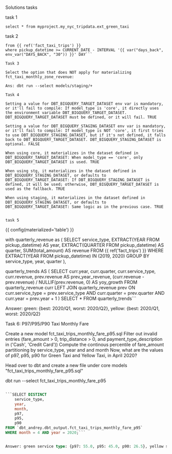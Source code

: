 Solutions tasks

task 1

```select * from myproject.my_nyc_tripdata.ext_green_taxi```

task 2 

```select *
from {{ ref('fact_taxi_trips') }}
where pickup_datetime >= CURRENT_DATE - INTERVAL '{{ var("days_back", env_var("DAYS_BACK", "30")) }}' DAY```

Task 3

Select the option that does NOT apply for materializing fct_taxi_monthly_zone_revenue:

Ans: dbt run --select models/staging/+

Task 4

Setting a value for DBT_BIGQUERY_TARGET_DATASET env var is mandatory, or it'll fail to compile: If model_type is 'core', it directly uses the environment variable DBT_BIGQUERY_TARGET_DATASET. DBT_BIGQUERY_TARGET_DATASET must be defined, or it will fail. TRUE

Setting a value for DBT_BIGQUERY_STAGING_DATASET env var is mandatory, or it'll fail to compile: If model_type is NOT 'core', it first tries to use DBT_BIGQUERY_STAGING_DATASET, but if it's not defined, it falls back to DBT_BIGQUERY_TARGET_DATASET. DBT_BIGQUERY_STAGING_DATASET is optional. FALSE

When using core, it materializes in the dataset defined in DBT_BIGQUERY_TARGET_DATASET: When model_type == 'core', only DBT_BIGQUERY_TARGET_DATASET is used. TRUE

When using stg, it materializes in the dataset defined in DBT_BIGQUERY_STAGING_DATASET, or defaults to DBT_BIGQUERY_TARGET_DATASET: If DBT_BIGQUERY_STAGING_DATASET is defined, it will be used; otherwise, DBT_BIGQUERY_TARGET_DATASET is used as the fallback. TRUE

When using staging, it materializes in the dataset defined in DBT_BIGQUERY_STAGING_DATASET, or defaults to DBT_BIGQUERY_TARGET_DATASET: Same logic as in the previous case. TRUE


task 5

```
{{ config(materialized='table') }}

with quarterly_revenue as (
SELECT
service_type,
EXTRACT(YEAR FROM pickup_datetime) AS year,
EXTRACT(QUARTER FROM pickup_datetime) AS quarter,
SUM(total_amount) AS revenue
FROM {{ ref('fact_trips') }}
WHERE EXTRACT(YEAR FROM pickup_datetime) IN (2019, 2020)
GROUP BY service_type, year, quarter
),

quarterly_trends AS (
SELECT
curr.year,
curr.quarter,
curr.service_type,
curr.revenue,
prev.revenue AS prev_year_revenue,
(curr.revenue - prev.revenue) / NULLIF(prev.revenue, 0) AS yoy_growth
FROM quarterly_revenue curr
LEFT JOIN quarterly_revenue prev
ON curr.service_type = prev.service_type
AND curr.quarter = prev.quarter
AND curr.year = prev.year + 1
)
SELECT * FROM quarterly_trends```

Answer: green: {best: 2020/Q1, worst: 2020/Q2}, yellow: {best: 2020/Q1, worst: 2020/Q2}


Task 6: P97/P95/P90 Taxi Monthly Fare

Create a new model fct_taxi_trips_monthly_fare_p95.sql
Filter out invalid entries (fare_amount > 0, trip_distance > 0, and payment_type_description in ('Cash', 'Credit Card'))
Compute the continous percentile of fare_amount partitioning by service_type, year and and month
Now, what are the values of p97, p95, p90 for Green Taxi and Yellow Taxi, in April 2020?

Head over to dbt and create a new file under core models "fct_taxi_trips_monthly_fare_p95.sql"


dbt run --select fct_taxi_trips_monthly_fare_p95



```sql

```SELECT DISTINCT 
    service_type, 
    year, 
    month, 
    p97, 
    p95, 
    p90 
FROM `dbt_andrey.dbt_output.fct_taxi_trips_monthly_fare_p95`
WHERE month = 4 AND year = 2020;```


Answer: green service type: {p97: 55.0, p95: 45.0, p90: 26.5}, yellow service_type: {p97: 31.5, p95: 25.5, p90: 19.0}
